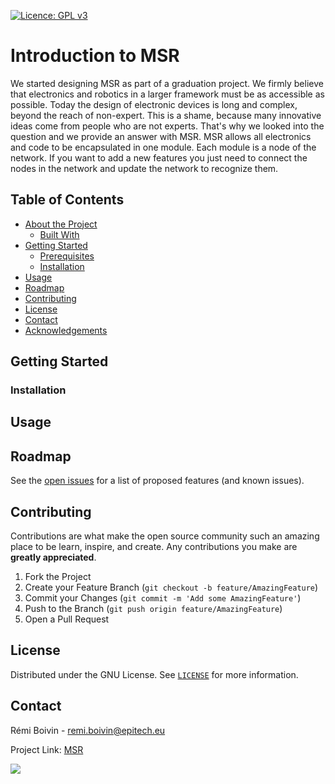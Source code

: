 [![Licence: GPL v3](https://img.shields.io/badge/License-GPL%20v3-blue.svg)](https://github.com/micro-services-robotics/micro-services/blob/master/LICENSE)

# Introduction to MSR
We started designing MSR as part of a graduation project. We firmly believe that electronics and robotics in a larger framework must be as accessible as possible. Today the design of electronic devices is long and complex, beyond the reach of non-expert. This is a shame, because many innovative ideas come from people who are not experts. That's why we looked into the question and we provide an answer with MSR. MSR allows all electronics and code to be encapsulated in one module. Each module is a node of the network. If you want to add a new features you just need to connect the nodes in the network and update the network to recognize them.


## Table of Contents

* [About the Project](#about-the-project)
  * [Built With](#built-with)
* [Getting Started](#getting-started)
  * [Prerequisites](#prerequisites)
  * [Installation](#installation)
* [Usage](#usage)
* [Roadmap](#roadmap)
* [Contributing](#contributing)
* [License](#license)
* [Contact](#contact)
* [Acknowledgements](#acknowledgements)

## Getting Started


### Installation


## Usage


## Roadmap

See the [open issues](https://github.com/othneildrew/Best-README-Template/issues) for a list of proposed features (and known issues).

## Contributing

Contributions are what make the open source community such an amazing place to be learn, inspire, and create. Any contributions you make are **greatly appreciated**.

1. Fork the Project
2. Create your Feature Branch (`git checkout -b feature/AmazingFeature`)
3. Commit your Changes (`git commit -m 'Add some AmazingFeature'`)
4. Push to the Branch (`git push origin feature/AmazingFeature`)
5. Open a Pull Request

## License

Distributed under the GNU License. See [`LICENSE`](https://github.com/micro-services-robotics/micro-services/blob/master/LICENSE) for more information.

## Contact

Rémi Boivin - remi.boivin@epitech.eu

Project Link: [MSR](https://github.com/micro-services-robotics/micro-services/)


[![](https://img.shields.io/badge/Discord-Join%20us-lightgrey)](https://discord.gg/576QxPYym3)